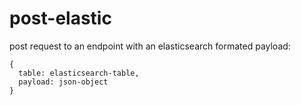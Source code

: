 # post-elastic
post request to an endpoint with an elasticsearch formated payload:

```
{
  table: elasticsearch-table,
  payload: json-object
}
```
